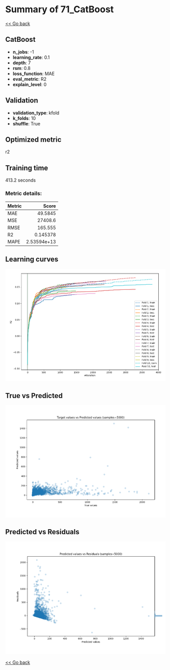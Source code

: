 # Summary of 71_CatBoost

[<< Go back](../README.md)


## CatBoost
- **n_jobs**: -1
- **learning_rate**: 0.1
- **depth**: 7
- **rsm**: 0.8
- **loss_function**: MAE
- **eval_metric**: R2
- **explain_level**: 0

## Validation
 - **validation_type**: kfold
 - **k_folds**: 10
 - **shuffle**: True

## Optimized metric
r2

## Training time

413.2 seconds

### Metric details:
| Metric   |           Score |
|:---------|----------------:|
| MAE      |    49.5845      |
| MSE      | 27408.6         |
| RMSE     |   165.555       |
| R2       |     0.145378    |
| MAPE     |     2.53594e+13 |



## Learning curves
![Learning curves](learning_curves.png)
## True vs Predicted

![True vs Predicted](true_vs_predicted.png)


## Predicted vs Residuals

![Predicted vs Residuals](predicted_vs_residuals.png)



[<< Go back](../README.md)
